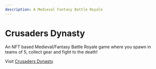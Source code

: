 ```yaml
---
description: A Medieval Fantasy Battle Royale
---
```


# Crusaders Dynasty

An NFT based Medieval/Fantasy Battle Royale game where you spawn in teams of 5, collect gear and fight to the death!

Visit [Crusaders Dynasty](https://crusadersdynasty.com/)
